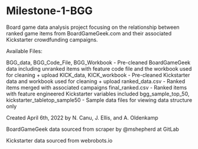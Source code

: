 # Milestone-1-BGG
Board game data analysis project focusing on the relationship between ranked game items from BoardGameGeek.com 
and their associated Kickstarter crowdfunding campaigns. 

Available Files:

BGG_data, BGG_Code_File, BGG_Workbook - Pre-cleaned BoardGameGeek data including unranked items with feature code file and the workbook used for cleaning + upload
KICK_data, KICK_workbook - Pre-cleaned Kickstarter data and workbook used for cleaning + upload
ranked_data.csv - Ranked items merged with associated campaigns
final_ranked.csv - Ranked items with feature engineered Kickstarter variables included
bgg_sample_top_50, kickstarter_tabletop_sample50 - Sample data files for viewing data structure only

Created April 6th, 2022 by N. Canu, J. Ellis, and A. Oldenkamp

BoardGameGeek data sourced from scraper by @mshepherd at GitLab

Kickstarter data sourced from webrobots.io

